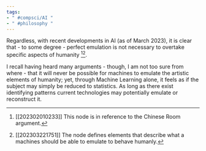 ```yaml
---
tags:
- " #compsci/AI "
- " #philosophy "
---
```


Regardless, with recent developments in AI (as of March 2023), it is clear that - to some degree - perfect emulation is not necessary to overtake specific aspects of humanity [^1][^2].

I recall having heard many arguments - though, I am not too sure from where - that it will never be possible for machines to emulate the artistic elements of humanity; yet, through Machine Learning alone, it feels as if the subject may simply be reduced to statistics. As long as there exist identifying patterns current technologies may potentially emulate or reconstruct it.

[^1]: [[202302010233]] This node is in reference to the Chinese Room argument.
[^2]: [[202303221751]] The node defines elements that describe what a machines should be able to emulate to behave humanly.  